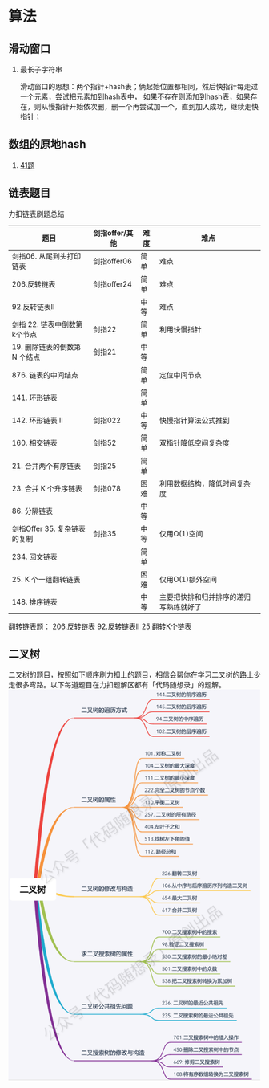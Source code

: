 # 算法

## 滑动窗口
1. 最长子字符串

   滑动窗口的思想：两个指针+hash表；俩起始位置都相同，然后快指针每走过一个元素，尝试把元素加到hash表中，
   如果不存在则添加到hash表，如果存在，则从慢指针开始依次删，删一个再尝试加一个，直到加入成功，继续走快指针；


## 数组的原地hash
1. [41题](./hard/firstMissingPositive.go)


## 链表题目
力扣链表刷题总结

| 题目                  | 剑指offer/其他 | 难度 | 难点                  |
|---------------------|------------|----|---------------------|
| 剑指06. 从尾到头打印链表      | 剑指offer06  | 简单 | 难点                  |
| 206.反转链表            | 剑指offer24  | 简单 | 难点                  |
| 92.反转链表II           |            | 中等 | 难点                  |
| 剑指 22. 链表中倒数第k个节点   | 剑指22       | 简单 | 利用快慢指针              |
| 19. 删除链表的倒数第 N 个结点  | 剑指21       | 中等 |                     |
| 876. 链表的中间结点        |            | 简单 | 定位中间节点              |
| 141. 环形链表           |            | 简单 |                     |
| 142. 环形链表 II        | 剑指022      | 中等 | 快慢指针算法公式推到          |
| 160. 相交链表           | 剑指52       | 简单 | 双指针降低空间复杂度          |
| 21. 合并两个有序链表        | 剑指25       | 简单 |                     |
| 23. 合并 K 个升序链表      | 剑指078      | 困难 | 利用数据结构，降低时间复杂度      |
| 86. 分隔链表            |            | 中等 |                     |
| 剑指Offer 35. 复杂链表的复制 | 剑指35       | 中等 | 仅用O(1)空间            |
| 234. 回文链表           |            | 简单 |                     |
| 25. K 个一组翻转链表       |            | 困难 | 仅用O(1)额外空间          |
| 148. 排序链表           |            | 中等 | 主要把快排和归并排序的递归写熟练就好了 |

翻转链表题：
206.反转链表
92.反转链表II
25.翻转K个链表

## 二叉树
二叉树的题目，按照如下顺序刷力扣上的题目，相信会帮你在学习二叉树的路上少走很多弯路。以下每道题目在力扣题解区都有「代码随想录」的题解。
![img.png](tree.png)